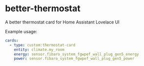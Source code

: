 # better-thermostat
A better thermostat card for Home Assistant Lovelace UI

Example usage:

```yaml
cards:
  - type: custom:thermostat-card
    entity: climate.my_room
    energy: sensor.fibaro_system_fgwpef_wall_plug_gen5_energy
    power: sensor.fibaro_system_fgwpef_wall_plug_gen5_power
```
